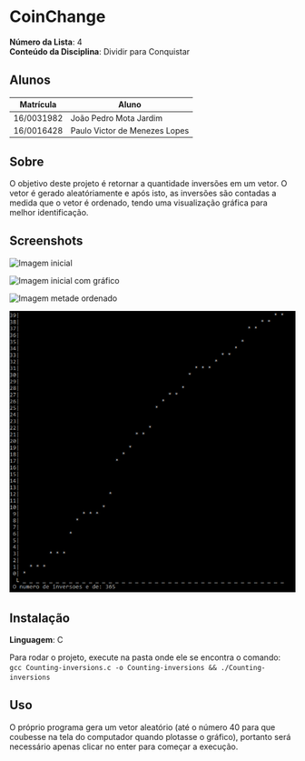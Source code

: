 # CoinChange

**Número da Lista**: 4<br>
**Conteúdo da Disciplina**: Dividir para Conquistar<br>

## Alunos
|Matrícula | Aluno |
| -- | -- |
| 16/0031982  |  João Pedro Mota Jardim |
| 16/0016428  |  Paulo Victor de Menezes Lopes |

## Sobre
O objetivo deste projeto é retornar a quantidade inversões em um vetor. O vetor é gerado aleatóriamente e após isto, as inversões são contadas a medida que o vetor é ordenado, tendo uma visualização gráfica para melhor identificação.

## Screenshots

![Imagem inicial](https://github.com/projeto-de-algoritmos/Greed_CoinChange/blob/master/imagens/inicial.png)

![Imagem inicial com gráfico](https://github.com/projeto-de-algoritmos/Greed_CoinChange/blob/master/imagens/inicial_grafico.png)

![Imagem metade ordenado](https://github.com/projeto-de-algoritmos/Greed_CoinChange/blob/master/imagens/metade.png)

![Imagem final](https://github.com/projeto-de-algoritmos/D-C_Counting-inversions/blob/master/imagens/final.png)

## Instalação
**Linguagem**: C<br>

Para rodar o projeto, execute na pasta onde ele se encontra o comando:<br>
``gcc Counting-inversions.c -o Counting-inversions && ./Counting-inversions``

## Uso
O próprio programa gera um vetor aleatório (até o número 40 para que coubesse na tela do computador quando plotasse o gráfico), portanto será necessário apenas clicar no enter para começar a execução.


